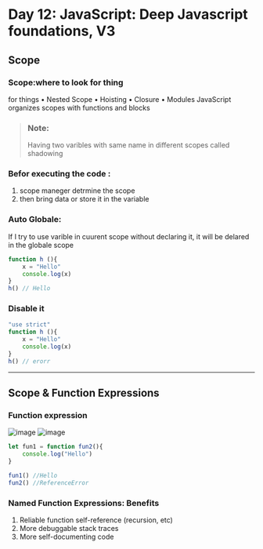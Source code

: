 # Day 12: JavaScript: Deep Javascript foundations, V3
## Scope
###  Scope:where to look for thing
for things
• Nested Scope
• Hoisting
• Closure
• Modules
JavaScript organizes scopes with functions and blocks

> ### Note:
>  Having two varibles with same name in different scopes called shadowing

### **Befor executing the code :**

1. scope maneger detrmine the scope
2. then bring data or store it in the variable

###  Auto Globale: 

If I try to use varible in cuurent scope without declaring it, it will be delared in the globale scope

```javaScript
function h (){
    x = "Hello"
    console.log(x)
}
h() // Hello
```

### Disable it 

```javaScript
"use strict" 
function h (){
    x = "Hello"
    console.log(x)
}
h() // erorr
```
******************************************************************************************************************************
## Scope & Function Expressions


### Function expression 
![image](https://github.com/AnwarMelhem/Mastering_JavaScript_in_20_Days/assets/97465642/0bacb49c-37b8-4dc5-964e-bb978b778042)
![image](https://github.com/AnwarMelhem/Mastering_JavaScript_in_20_Days/assets/97465642/11fd47ef-4e20-4bcb-b7cd-bdda445e5867)

```javaScript
let fun1 = function fun2(){
    console.log("Hello")
}

fun1() //Hello
fun2() //ReferenceError
```

### Named Function Expressions: Benefits

1. Reliable function self-reference (recursion, etc)
2. More debuggable stack traces
3. More self-documenting code

   
